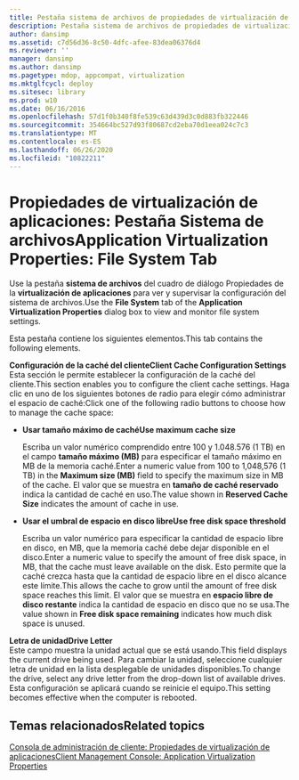 ```yaml
---
title: Pestaña sistema de archivos de propiedades de virtualización de aplicaciones
description: Pestaña sistema de archivos de propiedades de virtualización de aplicaciones
author: dansimp
ms.assetid: c7d56d36-8c50-4dfc-afee-83dea06376d4
ms.reviewer: ''
manager: dansimp
ms.author: dansimp
ms.pagetype: mdop, appcompat, virtualization
ms.mktglfcycl: deploy
ms.sitesec: library
ms.prod: w10
ms.date: 06/16/2016
ms.openlocfilehash: 57d1f0b340f8fe539c63d439d3c0d883fb322446
ms.sourcegitcommit: 354664bc527d93f80687cd2eba70d1eea024c7c3
ms.translationtype: MT
ms.contentlocale: es-ES
ms.lasthandoff: 06/26/2020
ms.locfileid: "10822211"
---
```

# <span data-ttu-id="633fd-103">Propiedades de virtualización de aplicaciones: Pestaña Sistema de archivos</span><span class="sxs-lookup"><span data-stu-id="633fd-103">Application Virtualization Properties: File System Tab</span></span>


<span data-ttu-id="633fd-104">Use la pestaña **sistema de archivos** del cuadro de diálogo Propiedades de la **virtualización de aplicaciones** para ver y supervisar la configuración del sistema de archivos.</span><span class="sxs-lookup"><span data-stu-id="633fd-104">Use the **File System** tab of the **Application Virtualization Properties** dialog box to view and monitor file system settings.</span></span>

<span data-ttu-id="633fd-105">Esta pestaña contiene los siguientes elementos.</span><span class="sxs-lookup"><span data-stu-id="633fd-105">This tab contains the following elements.</span></span>

<a href="" id="client-cache-configuration-settings"></a>**<span data-ttu-id="633fd-106">Configuración de la caché del cliente</span><span class="sxs-lookup"><span data-stu-id="633fd-106">Client Cache Configuration Settings</span></span>**  
<span data-ttu-id="633fd-107">Esta sección le permite establecer la configuración de la caché del cliente.</span><span class="sxs-lookup"><span data-stu-id="633fd-107">This section enables you to configure the client cache settings.</span></span> <span data-ttu-id="633fd-108">Haga clic en uno de los siguientes botones de radio para elegir cómo administrar el espacio de caché:</span><span class="sxs-lookup"><span data-stu-id="633fd-108">Click one of the following radio buttons to choose how to manage the cache space:</span></span>

-   **<span data-ttu-id="633fd-109">Usar tamaño máximo de caché</span><span class="sxs-lookup"><span data-stu-id="633fd-109">Use maximum cache size</span></span>**

    <span data-ttu-id="633fd-110">Escriba un valor numérico comprendido entre 100 y 1.048.576 (1 TB) en el campo **tamaño máximo (MB)** para especificar el tamaño máximo en MB de la memoria caché.</span><span class="sxs-lookup"><span data-stu-id="633fd-110">Enter a numeric value from 100 to 1,048,576 (1 TB) in the **Maximum size (MB)** field to specify the maximum size in MB of the cache.</span></span> <span data-ttu-id="633fd-111">El valor que se muestra en **tamaño de caché reservado** indica la cantidad de caché en uso.</span><span class="sxs-lookup"><span data-stu-id="633fd-111">The value shown in **Reserved Cache Size** indicates the amount of cache in use.</span></span>

-   **<span data-ttu-id="633fd-112">Usar el umbral de espacio en disco libre</span><span class="sxs-lookup"><span data-stu-id="633fd-112">Use free disk space threshold</span></span>**

    <span data-ttu-id="633fd-113">Escriba un valor numérico para especificar la cantidad de espacio libre en disco, en MB, que la memoria caché debe dejar disponible en el disco.</span><span class="sxs-lookup"><span data-stu-id="633fd-113">Enter a numeric value to specify the amount of free disk space, in MB, that the cache must leave available on the disk.</span></span> <span data-ttu-id="633fd-114">Esto permite que la caché crezca hasta que la cantidad de espacio libre en el disco alcance este límite.</span><span class="sxs-lookup"><span data-stu-id="633fd-114">This allows the cache to grow until the amount of free disk space reaches this limit.</span></span> <span data-ttu-id="633fd-115">El valor que se muestra en **espacio libre de disco restante** indica la cantidad de espacio en disco que no se usa.</span><span class="sxs-lookup"><span data-stu-id="633fd-115">The value shown in **Free disk space remaining** indicates how much disk space is unused.</span></span>

<a href="" id="drive-letter"></a>**<span data-ttu-id="633fd-116">Letra de unidad</span><span class="sxs-lookup"><span data-stu-id="633fd-116">Drive Letter</span></span>**  
<span data-ttu-id="633fd-117">Este campo muestra la unidad actual que se está usando.</span><span class="sxs-lookup"><span data-stu-id="633fd-117">This field displays the current drive being used.</span></span> <span data-ttu-id="633fd-118">Para cambiar la unidad, seleccione cualquier letra de unidad en la lista desplegable de unidades disponibles.</span><span class="sxs-lookup"><span data-stu-id="633fd-118">To change the drive, select any drive letter from the drop-down list of available drives.</span></span> <span data-ttu-id="633fd-119">Esta configuración se aplicará cuando se reinicie el equipo.</span><span class="sxs-lookup"><span data-stu-id="633fd-119">This setting becomes effective when the computer is rebooted.</span></span>

## <span data-ttu-id="633fd-120">Temas relacionados</span><span class="sxs-lookup"><span data-stu-id="633fd-120">Related topics</span></span>


[<span data-ttu-id="633fd-121">Consola de administración de cliente: Propiedades de virtualización de aplicaciones</span><span class="sxs-lookup"><span data-stu-id="633fd-121">Client Management Console: Application Virtualization Properties</span></span>](client-management-console-application-virtualization-properties.md)

 

 





